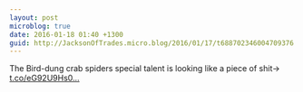 ```yaml
---
layout: post
microblog: true
date: 2016-01-18 01:40 +1300
guid: http://JacksonOfTrades.micro.blog/2016/01/17/t688702346004709376.html
---
```

The Bird-dung crab spiders special talent is looking like a piece of shit→ [t.co/eG92U9Hs0...](https://t.co/eG92U9Hs0e)
